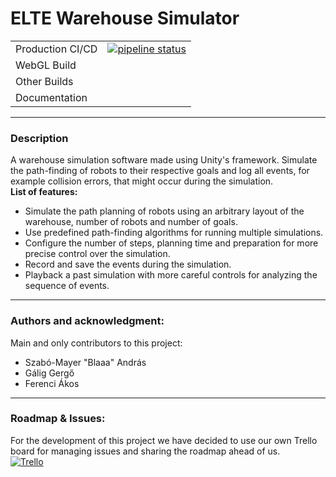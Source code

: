 # ELTE Warehouse Simulator

|                  |                                                                                                                                                                                                             |
|------------------|:-----------------------------------------------------------------------------------------------------------------------------------------------------------------------------------------------------------:|
| Production CI/CD |[![pipeline status](https://szofttech.inf.elte.hu/szofttech-ab-2024/group-02/csapat2/badges/production/pipeline.svg)](https://szofttech.inf.elte.hu/szofttech-ab-2024/group-02/csapat2/-/commits/production) |
| WebGL Build      |                                                                                                                                                                                                | 
| Other Builds     |                                                                                                                                                                                                    |   
| Documentation    |                                                                                                                                                                                                     |

---

### Description

A warehouse simulation software made using Unity's framework. Simulate the path-finding of robots to their respective goals and log all events, for example collision errors, that might occur during the simulation.   \
**List of features:**
- Simulate the path planning of robots using an arbitrary layout of the warehouse, number of robots and number of goals.
- Use predefined path-finding algorithms for running multiple simulations.
- Configure the number of steps, planning time and preparation for more precise control over the simulation.
- Record and save the events during the simulation.
- Playback a past simulation with more careful controls for analyzing the sequence of events.

---

### Authors and acknowledgment:
Main and only contributors to this project:
- Szabó-Mayer "Blaaa" András
- Gálig Gergő
- Ferenci Ákos 

---

### Roadmap & Issues:

For the development of this project we have decided to use our own Trello board for managing issues and sharing the roadmap ahead of us.  
[![Trello](https://img.shields.io/badge/Trello-0052CC?style=for-the-badge&logo=trello&logoColor=white)](https://trello.com/b/VtemS1SO/software-technology-bs)


